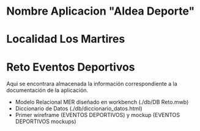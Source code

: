 # Nombre Aplicacion "Aldea Deporte"

# Localidad Los Martires
# Reto Eventos Deportivos

Aqui se encontrara almacenada la información correspondiente a la documentación de la aplicación.

- Modelo Relacional MER diseñado en workbench (./db/DB Reto.mwb)
- Diccionario de Datos (./db/diccionario_datos.html)
- Primer wireframe (EVENTOS DEPORTIVOS) y mockup (EVENTOS DEPORTIVOS mockups)
